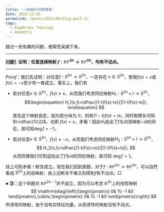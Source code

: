 ```yaml
---
title: '一些拓扑问题随笔'
date: 2023-12-05
permalink: /posts/2012/08/blog-post-1/
tags:
  - Algebraic Topology
  - Geometry
---
```


路过一些有趣的问题，便索性采摘下来。

***


**<u>问题1</u>.  证明：任意连续映射 $f:\mathbb{RP}^{2n}\to\mathbb{RP}^{2n}$，均有不动点。**

***

*Proof*：我们先证明：对任意$f:S^{2n}\to S^{2n}$，一定存在 $x\in S^{2n}$，使得$f(x)=x$或$f(x)=-x$至少有一者成立。事实上，我们有

- 若对任意$x\in S^{2n}$，$f(x)\ne x$，从而我们考虑同伦映射$H_1:S^{2n}\times I\to S^{2n}$​，
  $$\begin{equation}
  H_1(x,t)=\dfrac{(1-t)f(x)-tx}{|(1-t)f(x)-tx|},
  \end{equation}
  $$
  首先这个映射良定，因为若分母为 $0$，则有$(1-t)f(x)=tx$，同时取模长可知$t=\dfrac{1}{2}$，也即 $f(x)=x$，矛盾！因此$H_1$给出了$f$与对径映射$-\mathrm{id}$的同伦，故可知$\deg f=-1$。

- 若对任意$x\in S^{2n}$，$f(x)\ne -x$，从而我们考虑同伦映射$H_2:S^{2n}\times I\to S^{2n}$​，
  $$
  H_2(x,t)=\dfrac{(1-t)f(x)+tx}{|(1-t)f(x)+tx|},
  $$
  从而同理我们可知这给出了$f$与$\mathrm{id}$的同伦映射，故可知 $\deg f=1$。

综上可知矛盾！断言成立。现在我们回到原题，对于$f:\mathbb{RP}^{2n}\to\mathbb{RP}^{2n}$，可以自然看成 $S^{2n}$上的自映射，由上述断言不难立刻得到$f$有不动点。$\Box$

$\clubsuit$ $\textbf{注：}$这个命题对 $\mathbb{RP}^{2n-1}$并不成立，因为可以考虑 $\mathbb{R}^{2n}$​上的线性映射
$$
\mathrm{diag}\left\{\begin{pmatrix}
  0& 1\\
 -1 &0
\end{pmatrix},\cdots,\begin{pmatrix}
  0& 1\\
 -1 &0
\end{pmatrix}\right\}
$$
所诱导的映射，由于没有实特征向量，从而诱导的映射没有不动点。
